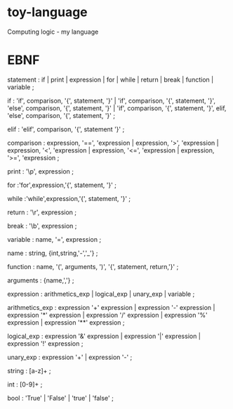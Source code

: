 # toy-language
Computing logic - my language


# EBNF

   statement
      : if
      | print
      | expression
      | for
      | while
      | return
      | break
      | function
      | variable
      ;

   if
     : 'if', comparison, '{', statement, '}'
     | 'if', comparison, '{', statement, '}', 'else', comparison, '{', statement, '}'
     | 'if', comparison, '{', statement, '}', elif, 'else', comparison, '{', statement, '}'
     ;

   elif
     : 'elif', comparison, '{', statement '}'
     ;

   comparison
     : expression, '==', 'expression
     | expression, '>', 'expression
     | expression, '<', 'expression
     | expression, '<=', 'expression
     | expression, '>=', 'expression
     ;

   print
     : '\p', expression
     ;

   for
     :'for',expression,'{', statement, '}'
     ;

   while
     :'while',expression,'{', statement, '}'
     ;

   return
     : '\r', expression
     ;

   break
     : '\b', expression
     ;

   variable
     : name, '=', expression
     ;

   name
     : string, {int,string,'-','_'}
     ;

   function
     : name, '(', arguments, ')', '{', statement, return,'}'
     ;  

   arguments
     : {name,','}
     ;

   expression
     : arithmetics_exp
     | logical_exp
     | unary_exp
     | variable
     ;

   arithmetics_exp
     : expression '+' expression
     | expression '-' expression
     | expression '*' expression
     | expression '/' expression
     | expression '%' expression
     | expression '**' expression
     ;

   logical_exp
     : expression '&' expression
     | expression '|' expression
     | expression '!' expression 
     ;

   unary_exp
     : expression '+'
     | expression '-'
     ;

   string
      : [a-z]+
      ;

   int
      : [0-9]+
      ;

   bool
     : 'True'
     | 'False'
     | 'true'
     | 'false'
     ;

